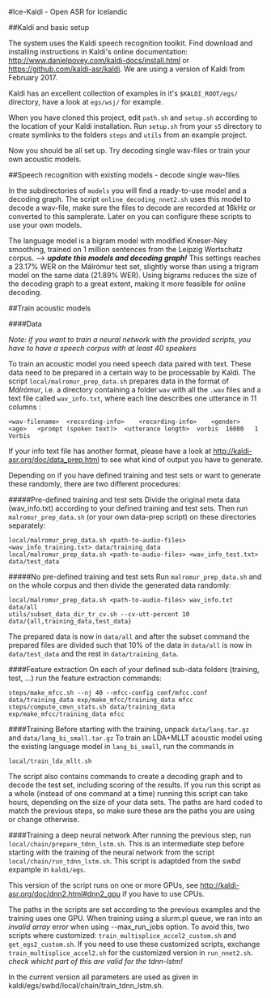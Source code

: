 #Ice-Kaldi - Open ASR for Icelandic

##Kaldi and basic setup

The system uses the Kaldi speech recognition toolkit. Find download and installing instructions in Kaldi's online documentation:
http://www.danielpovey.com/kaldi-docs/install.html or https://github.com/kaldi-asr/kaldi. We are using a version of Kaldi from February 2017.

Kaldi has an excellent collection of examples in it's `$KALDI_ROOT/egs/` directory, have a look at `egs/wsj/` for example.

When you have cloned this project, edit `path.sh` and `setup.sh` according to the location of your Kaldi installation.
Run `setup.sh` from your `s5` directory to create symlinks to the folders `steps` and `utils` from an example project.

Now you should be all set up. Try decoding single wav-files or train your own acoustic models.

##Speech recognition with existing models - decode single wav-files

In the subdirectories of `models` you will find a ready-to-use model and a decoding graph. The script `online_decoding_nnet2.sh` uses this model to decode a wav-file, make sure the files to decode are recorded at 16kHz or converted to this samplerate. Later on you can configure these scripts to use your own models.

The language model is a bigram model with modified Kneser-Ney smoothing, trained on 1 million sentences from the Leipzig Wortschatz corpus.  --> ***update this models and decoding graph!***
This settings reaches a 23.17% WER on the Málrómur test set, slightly worse than using a trigram model on the same data (21.89% WER). Using bigrams reduces the size of the decoding graph to a great extent, making it more feasible for online decoding.

##Train acoustic models

####Data

*Note: if you want to train a neural network with the provided scripts, you have to have a speech corpus with at least 40 speakers*

To train an acoustic model you need speech data paired with text. These data need to be prepared in a certain way to be processable by Kaldi. The script `local/malromur_prep_data.sh` prepares data in the format of _Málrómur_, i.e. a directory containing a folder `wav` with all the `.wav` files and a text file called `wav_info.txt`, where each line describes one utterance in 11 columns :


	<wav-filename>	<recording-info>	<recording-info>	<gender>	<age>	<prompt (spoken text)>	<utterance length>	vorbis	16000	1	Vorbis


If your info text file has another format, please have a look at http://kaldi-asr.org/doc/data_prep.html to see what kind of output you have to generate.

Depending on if you have defined training and test sets or want to generate these randomly, there are two different procedures:

#####Pre-defined training and test sets
Divide the original meta data (wav\_info.txt) according to your defined training and test sets. Then run `malromur_prep_data.sh` (or your own data-prep script) on these directories separately:

    local/malromur_prep_data.sh <path-to-audio-files> <wav_info_training.txt> data/training_data
	local/malromur_prep_data.sh <path-to-audio-files> <wav_info_test.txt> data/test_data
   

#####No pre-defined training and test sets 
Run `malromur_prep_data.sh` and on the whole corpus and then divide the generated data randomly:
 
	local/malromur_prep_data.sh <path-to-audio-files> wav_info.txt data/all
	utils/subset_data_dir_tr_cv.sh --cv-utt-percent 10 data/{all,training_data,test_data}

The prepared data is now in `data/all` and after the subset command the prepared files are divided such that 10% of the data in `data/all` is now in `data/test_data` and the rest in `data/training_data`.

####Feature extraction
On each of your defined sub-data folders (training, test, ...) run the feature extraction commands:

	steps/make_mfcc.sh --nj 40 --mfcc-config conf/mfcc.conf data/training_data exp/make_mfcc/training_data mfcc
	steps/compute_cmvn_stats.sh data/training_data exp/make_mfcc/training_data mfcc

####Training
Before starting with the training, unpack `data/lang.tar.gz` and `data/lang_bi_small.tar.gz`
To train an LDA+MLLT acoustic model using the existing language model in `lang_bi_small`, run the commands in

    local/train_lda_mllt.sh

The script also contains commands to create a decoding graph and to decode the test set, including scoring of the results.
If you run this script as a whole (instead of one command at a time) running this script can take hours, depending on the size of your data sets. The paths are hard coded to match the previous steps, so make sure these are the paths you are using or change otherwise.

####Training a deep neural network
After running the previous step, run `local/chain/prepare_tdnn_lstm.sh`. This is an intermediate step before starting with the training of the neural network from the script `local/chain/run_tdnn_lstm.sh`. This script is adaptded from the _swbd_ expample in `kaldi/egs`.

This version of the script runs on one or more GPUs, see http://kaldi-asr.org/doc/dnn2.html#dnn2_gpu if you have to use CPUs.

The paths in the scripts are set according to the previous examples and the training uses one GPU. When training using a slurm.pl queue, we ran into an _invalid array_ error when using --max\_run\_jobs option. To avoid this, two scripts where customized: `train_multisplice_accel2_custom.sh` and `get_egs2_custom.sh`. If you need to use these customized scripts, exchange `train_multisplice_accel2.sh` for the customized version in `run_nnet2.sh`. *check whicht part of this are valid for the tdnn-lstm!* 

In the current version all parameters are used as given in kaldi/egs/swbd/local/chain/train_tdnn_lstm.sh. 

 

